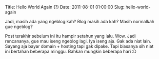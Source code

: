 Title: Hello World Again (?)
Date: 2011-08-01 01:00:00
Slug: hello-world-again

Jadi, masih ada yang ngeblog kah? Blog masih ada kah? Masih normalkah gue ngeblog?

Post terakhir sebelum ini itu hampir setahun yang lalu. Wow. Jadi rencananya, gue mau iseng ngeblog lagi. Iya iseng aja. Gak ada niat lain. Sayang aja bayar domain + hosting tapi gak dipake. Tapi biasanya sih niat ini bertahan beberapa minggu. Bahkan mungkin beberapa hari :D